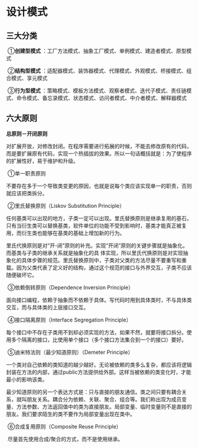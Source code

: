 # 设计模式

## 三大分类

​	①**创建型模式** ：工厂方法模式、抽象工厂模式、单例模式、建造者模式、原型模式 

​	②**结构型模式** ：适配器模式、装饰器模式、代理模式、外观模式、桥接模式、组合模式、享元模式 

​	③**行为型模式** ：策略模式、模板方法模式、观察者模式、迭代子模式、责任链模式、命令模式、备忘录模式、状态模式、访问者模式、中介者模式、解释器模式 

## 六大原则

**总原则－开闭原则**

对扩展开放，对修改封闭。在程序需要进行拓展的时候，不能去修改原有的代码，而是要扩展原有代码，实现一个热插拔的效果。所以一句话概括就是：为了使程序的扩展性好，易于维护和升级。

​	①单一职责原则

​	不要存在多于一个导致类变更的原因，也就是说每个类应该实现单一的职责，否则就应该把类拆分。 

​	②里氏替换原则（Liskov Substitution Principle）

​	任何基类可以出现的地方，子类一定可以出现。里氏替换原则是继承复用的基石，只有当衍生类可以替换基类，软件单位的功能不受到影响时，基类才能真正被复用，而衍生类也能够在基类的基础上增加新的行为。

​	里氏代换原则是对“开-闭”原则的补充。实现“开闭”原则的关键步骤就是抽象化。而基类与子类的继承关系就是抽象化的具	体实现，所以里氏代换原则是对实现抽象化的具体步骤的规范。里氏替换原则中，子类对父类的方法尽量不要重写和重载。因为父类代表了定义好的结构，通过这个规范的接口与外界交互，子类不应该随便破坏它。

​	③依赖倒转原则（Dependence Inversion Principle）

​	面向接口编程，依赖于抽象而不依赖于具体。写代码时用到具体类时，不与具体类交互，而与具体类的上层接口交互。 

​	④接口隔离原则（Interface Segregation Principle）

​	每个接口中不存在子类用不到却必须实现的方法，如果不然，就要将接口拆分。使用多个隔离的接口，比使用单个接口（多个接口方法集合到一个的接口）要好。 

​	⑤迪米特法则（最少知道原则）（Demeter Principle）

​	一个类对自己依赖的类知道的越少越好。无论被依赖的类多么复杂，都应该将逻辑封装在方法的内部，通过public方法提供给外部。这样当被依赖的类变化时，才能最小的影响该类。

​	最少知道原则的另一个表达方式是：只与直接的朋友通信。类之间只要有耦合关系，就叫朋友关系。耦合分为依赖、关联、聚合、组合等。我们称出现为成员变量、方法参数、方法返回值中的类为直接朋友。局部变量、临时变量则不是直接的朋友。我们要求陌生的类不要作为局部变量出现在类中。

​	⑥合成复用原则（Composite Reuse Principle）

​	尽量首先使用合成/聚合的方式，而不是使用继承。 

